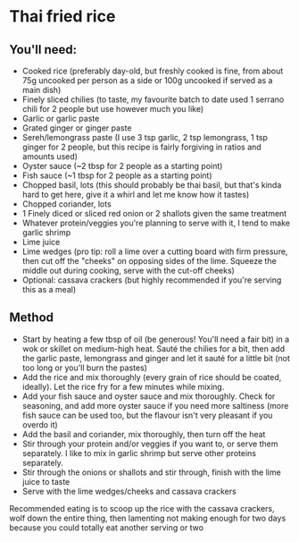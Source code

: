 # Thai fried rice
## You'll need:
- Cooked rice (preferably day-old, but freshly cooked is fine, from about 75g uncooked per person as a side or 100g uncooked if served as a main dish)
- Finely sliced chilies (to taste, my favourite batch to date used 1 serrano chili for 2 people but use however much you like)
- Garlic or garlic paste
- Grated ginger or ginger paste
- Sereh/lemongrass paste (I use 3 tsp garlic, 2 tsp lemongrass, 1 tsp ginger for  2 people, but this recipe is fairly forgiving in ratios and amounts used)
- Oyster sauce (~2 tbsp for 2 people as a starting point)
- Fish sauce (~1 tbsp for 2 people as a starting point)
- Chopped basil, lots (this should probably be thai basil, but that's kinda hard to get here, give it a whirl and let me know how it tastes)
- Chopped coriander, lots
- 1 Finely diced or sliced red onion or 2 shallots given the same treatment
- Whatever protein/veggies you're planning to serve with it, I tend to make garlic shrimp
- Lime juice
- Lime wedges (pro tip: roll a lime over a cutting board with firm pressure, then cut off the "cheeks" on opposing sides of the lime. Squeeze the middle out during cooking, serve with the cut-off cheeks)
- Optional: cassava crackers (but highly recommended if you're serving this as a meal)

## Method
- Start by heating a few tbsp of oil (be generous! You'll need a fair bit) in a wok or skillet on medium-high heat. Sauté the chilies for a bit, then add the garlic paste, lemongrass and ginger and let it sauté for a little bit (not too long or you'll burn the pastes)
- Add the rice and mix thoroughly (every grain of rice should be coated, ideally). Let the rice fry for a few minutes while mixing.
- Add your fish sauce and oyster sauce and mix thoroughly. Check for seasoning, and add more oyster sauce if you need more saltiness (more fish sauce can be used too, but the flavour isn't very pleasant if you overdo it)
- Add the basil and coriander, mix thoroughly, then turn off the heat
- Stir through your protein and/or veggies if you want to, or serve them separately. I like to mix in garlic shrimp but serve other proteins separately.
- Stir through the onions or shallots and stir through, finish with the lime juice to taste
- Serve with the lime wedges/cheeks and cassava crackers

Recommended eating is to scoop up the rice with the cassava crackers, wolf down the entire thing, then lamenting not making enough for two days because you could totally eat another serving or two

